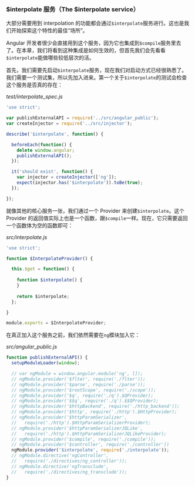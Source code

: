 ### $interpolate 服务（The $interpolate service）

大部分需要用到 interpolation 的功能都会通过`$interpolate`服务进行。这也是我们开始探索这个特性的最佳“场所”。

Angular 开发者很少会直接用到这个服务，因为它也集成到`$compile`服务里去了。在本章，我们将看到这种集成是如何生效的，但首先我们会先看看`$interpolate`能做哪些较低层次的活。

首先，我们需要先启动`$interpolate`服务，现在我们对启动方式已经很熟悉了。我们需要一个测试集，所以先加入进来。第一个关于`$interpolate`的测试会检查这个服务是否真的存在：

_test/interpolate_spec.js_

```js
'use strict';

var publishExternalAPI = require('../src/angular_public');
var createInjector = require('../src/injector');

describe('$interpolate', function() {

  beforeEach(function() {
    delete window.angular;
    publishExternalAPI();
  });

  it('should exist', function() {
    var injector = createInjector(['ng']);
    expect(injector.has('$interpolate')).toBe(true);
  });

});
```

就像其他的核心服务一张，我们通过一个 Provider 来创建`$interpolate`。这个 Provider 的返回值实际上也是一个函数，跟`$compile`一样。现在，它只需要返回一个函数体为空的函数即可：

_src/interpolate.js_

```js
'use strict';

function $InterpolateProvider() {

  this.$get = function() {
    
    function $interpolate() {
    }
    
    return $interpolate;
  };

}

module.exports = $InterpolateProvider;
```

在真正加入这个服务之前，我们依然需要在`ng`模块加入它：

_src/angular_public.js_

```js
function publishExternalAPI() {
  setupModuleLoader(window);

  // var ngModule = window.angular.module('ng', []);
  // ngModule.provider('$flter', require('./flter'));
  // ngModule.provider('$parse', require('./parse'));
  // ngModule.provider('$rootScope', require('./scope'));
  // ngModule.provider('$q', require('./q').$QProvider);
  // ngModule.provider('$$q', require('./q').$$QProvider);
  // ngModule.provider('$httpBackend', require('./http_backend'));
  // ngModule.provider('$http', require('./http').$HttpProvider);
  // ngModule.provider('$httpParamSerializer',
  //   require('./http').$HttpParamSerializerProvider);
  // ngModule.provider('$httpParamSerializerJQLike',
  //   require('./http').$HttpParamSerializerJQLikeProvider);
  // ngModule.provider('$compile', require('./compile'));
  // ngModule.provider('$controller', require('./controller'))
  ngModule.provider('$interpolate', require('./interpolate'));
  // ngModule.directive('ngController',
  //   require('./directives/ng_controller'));
  // ngModule.directive('ngTransclude',
  //   require('./directives/ng_transclude'));
}
```